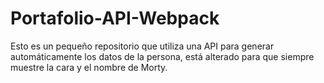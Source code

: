 # Portafolio-API-Webpack
Esto es un pequeño repositorio que utiliza una API para generar automáticamente los datos de la persona, está alterado para que siempre muestre la cara y el nombre de Morty.
